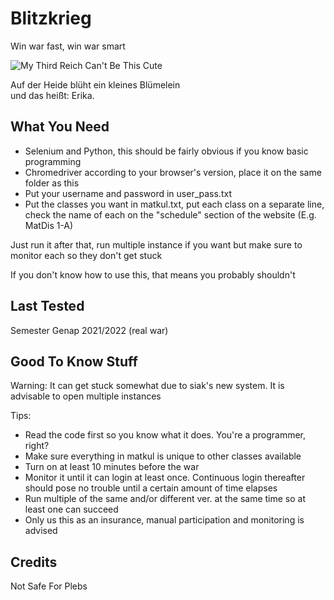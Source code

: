 # Blitzkrieg
Win war fast, win war smart

![My Third Reich Can't Be This Cute](https://user-images.githubusercontent.com/39584172/149769408-94ac3f40-bfe8-4f37-89bb-17bfd9ce2a0f.png)

Auf der Heide blüht ein kleines Blümelein<br />
und das heißt: Erika.

## What You Need
- Selenium and Python, this should be fairly obvious if you know basic programming
- Chromedriver according to your browser's version, place it on the same folder as this
- Put your username and password in user_pass.txt
- Put the classes you want in matkul.txt, put each class on a separate line, check the name of each on the "schedule" section of the website (E.g. MatDis 1-A)

Just run it after that, run multiple instance if you want but make sure to monitor each so they don't get stuck

If you don't know how to use this, that means you probably shouldn't

## Last Tested
Semester Genap 2021/2022 (real war)

## Good To Know Stuff
Warning: It can get stuck somewhat due to siak's new system. It is advisable to open multiple instances

Tips:
- Read the code first so you know what it does. You're a programmer, right?
- Make sure everything in matkul is unique to other classes available
- Turn on at least 10 minutes before the war
- Monitor it until it can login at least once. Continuous login thereafter should pose no trouble until a certain amount of time elapses
- Run multiple of the same and/or different ver. at the same time so at least one can succeed
- Only us this as an insurance, manual participation and monitoring is advised

## Credits
Not Safe For Plebs
